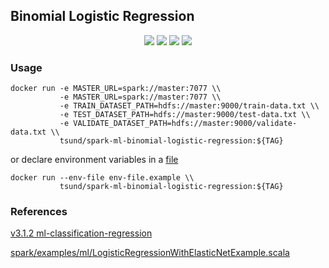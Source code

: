 ## Binomial Logistic Regression

<p align="center">
    <img src="https://img.shields.io/docker/stars/tsund/spark-ml-binomial-logistic-regression.svg" />
    <img src="https://img.shields.io/docker/pulls/tsund/spark-ml-binomial-logistic-regression.svg" />
    <img src="https://img.shields.io/docker/image-size/tsund/spark-ml-binomial-logistic-regression" />
    <img src="https://img.shields.io/docker/v/tsund/spark-ml-binomial-logistic-regression" />
</p>

### Usage

```shell
docker run -e MASTER_URL=spark://master:7077 \\
           -e MASTER_URL=spark://master:7077 \\
           -e TRAIN_DATASET_PATH=hdfs://master:9000/train-data.txt \\
           -e TEST_DATASET_PATH=hdfs://master:9000/test-data.txt \\
           -e VALIDATE_DATASET_PATH=hdfs://master:9000/validate-data.txt \\
           tsund/spark-ml-binomial-logistic-regression:${TAG}
```

or declare environment variables in a [file](env-file.example)

```shell
docker run --env-file env-file.example \\
           tsund/spark-ml-binomial-logistic-regression:${TAG}
```

### References

[v3.1.2 ml-classification-regression](https://spark.apache.org/docs/3.1.2/ml-classification-regression.html#binomial-logistic-regression)

[spark/examples/ml/LogisticRegressionWithElasticNetExample.scala](https://github.com/apache/spark/blob/master/examples/src/main/scala/org/apache/spark/examples/ml/LogisticRegressionWithElasticNetExample.scala)
